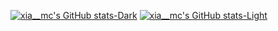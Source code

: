 [![xia__mc's GitHub stats-Dark](https://github-readme-stats.vercel.app/api?username=xia-mc\&show_icons=true\&theme=dark#gh-dark-mode-only)](https://github.com/anuraghazra/github-readme-stats#responsive-card-theme#gh-dark-mode-only)
[![xia__mc's GitHub stats-Light](https://github-readme-stats.vercel.app/api?username=xia-mc\&show_icons=true\&theme=default#gh-light-mode-only)](https://github.com/anuraghazra/github-readme-stats#responsive-card-theme#gh-light-mode-only)
